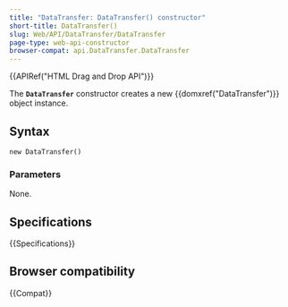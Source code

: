 ```yaml
---
title: "DataTransfer: DataTransfer() constructor"
short-title: DataTransfer()
slug: Web/API/DataTransfer/DataTransfer
page-type: web-api-constructor
browser-compat: api.DataTransfer.DataTransfer
---
```


{{APIRef("HTML Drag and Drop API")}}

The **`DataTransfer`** constructor creates a new
{{domxref("DataTransfer")}} object instance.

## Syntax

```js-nolint
new DataTransfer()
```

### Parameters

None.

## Specifications

{{Specifications}}

## Browser compatibility

{{Compat}}
